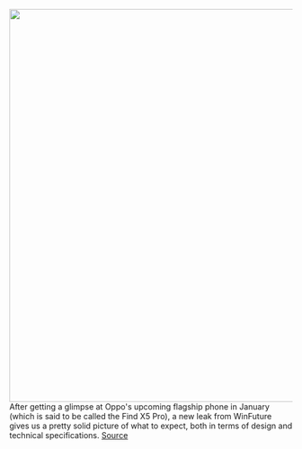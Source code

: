 <img src='https://cdn.vox-cdn.com/thumbor/ZhUnx3JjCd4pHnJLyYMan6hPU8Q=/0x0:420x266/1200x800/filters:focal(177x204:243x270)/cdn.vox-cdn.com/uploads/chorus_image/image/70477611/Oppo_Find_X5_Pro_5G_leak.0.png' width='700px' /><br/>
After getting a glimpse at Oppo's upcoming flagship phone in January (which is said to be called the Find X5 Pro), a new leak from WinFuture gives us a pretty solid picture of what to expect, both in terms of design and technical specifications.
<a href='https://www.theverge.com/2022/2/6/22920716/oppo-flagship-phone-leak-find-x5-pro-5g'> Source <a/>